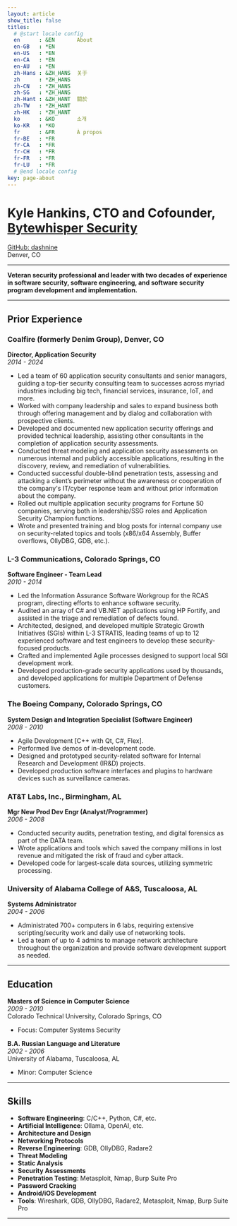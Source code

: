 ```yaml
---
layout: article
show_title: false
titles:
  # @start locale config
  en      : &EN       About
  en-GB   : *EN
  en-US   : *EN
  en-CA   : *EN
  en-AU   : *EN
  zh-Hans : &ZH_HANS  关于
  zh      : *ZH_HANS
  zh-CN   : *ZH_HANS
  zh-SG   : *ZH_HANS
  zh-Hant : &ZH_HANT  關於
  zh-TW   : *ZH_HANT
  zh-HK   : *ZH_HANT
  ko      : &KO       소개
  ko-KR   : *KO
  fr      : &FR       À propos
  fr-BE   : *FR
  fr-CA   : *FR
  fr-CH   : *FR
  fr-FR   : *FR
  fr-LU   : *FR
  # @end locale config
key: page-about
---
```


# **Kyle Hankins**, CTO and Cofounder, [Bytewhisper Security](https://www.bytewhispersecurity.com) 
[GitHub: dashnine](https://github.com/dashnine)  
Denver, CO

---

**Veteran security professional and leader with two decades of experience in software security, software engineering, and software security program development and implementation.**

---

## Prior Experience


### Coalfire (formerly Denim Group), Denver, CO  
**Director, Application Security**  
*2014 - 2024*  

- Led a team of 60 application security consultants and senior managers, guiding a top-tier security consulting team to successes across myriad industries including big tech, financial services, insurance, IoT, and more.
- Worked with company leadership and sales to expand business both through offering management and by dialog and collaboration with prospective clients.
- Developed and documented new application security offerings and provided technical leadership, assisting other consultants in the completion of application security assessments.
- Conducted threat modeling and application security assessments on numerous internal and publicly accessible applications, resulting in the discovery, review, and remediation of vulnerabilities.
- Conducted successful double-blind penetration tests, assessing and attacking a client’s perimeter without the awareness or cooperation of the company's IT/cyber response team and without prior information about the company.
- Rolled out multiple application security programs for Fortune 50 companies, serving both in leadership/SSG roles and Application Security Champion functions.
- Wrote and presented training and blog posts for internal company use on security-related topics and tools (x86/x64 Assembly, Buffer overflows, OllyDBG, GDB, etc.).

### L-3 Communications, Colorado Springs, CO  
**Software Engineer - Team Lead**  
*2010 - 2014*  

- Led the Information Assurance Software Workgroup for the RCAS program, directing efforts to enhance software security.
- Audited an array of C# and VB.NET applications using HP Fortify, and assisted in the triage and remediation of defects found.
- Architected, designed, and developed multiple Strategic Growth Initiatives (SGIs) within L-3 STRATIS, leading teams of up to 12 experienced software and test engineers to develop these security-focused products.
- Crafted and implemented Agile processes designed to support local SGI development work.
- Developed production-grade security applications used by thousands, and developed applications for multiple Department of Defense customers.

### The Boeing Company, Colorado Springs, CO  
**System Design and Integration Specialist (Software Engineer)**  
*2008 - 2010*  

- Agile Development [C++ with Qt, C#, Flex].
- Performed live demos of in-development code.
- Designed and prototyped security-related software for Internal Research and Development (IR&D) projects.
- Developed production software interfaces and plugins to hardware devices such as surveillance cameras.

### AT&T Labs, Inc., Birmingham, AL  
**Mgr New Prod Dev Engr (Analyst/Programmer)**  
*2006 - 2008*  

- Conducted security audits, penetration testing, and digital forensics as part of the DATA team.
- Wrote applications and tools which saved the company millions in lost revenue and mitigated the risk of fraud and cyber attack.
- Developed code for largest-scale data sources, utilizing symmetric processing.

### University of Alabama College of A&S, Tuscaloosa, AL  
**Systems Administrator**  
*2004 - 2006*  

- Administrated 700+ computers in 6 labs, requiring extensive scripting/security work and daily use of networking tools.
- Led a team of up to 4 admins to manage network architecture throughout the organization and provide software development support as needed.

---

## Education

**Masters of Science in Computer Science**  
*2009 - 2010*  
Colorado Technical University, Colorado Springs, CO  
- Focus: Computer Systems Security

**B.A. Russian Language and Literature**  
*2002 - 2006*  
University of Alabama, Tuscaloosa, AL  
- Minor: Computer Science

---

## Skills

- **Software Engineering**: C/C++, Python, C#, etc.
- **Artificial Intelligence**: Ollama, OpenAI, etc.
- **Architecture and Design**
- **Networking Protocols**
- **Reverse Engineering**: GDB, OllyDBG, Radare2
- **Threat Modeling**  
- **Static Analysis**  
- **Security Assessments**  
- **Penetration Testing**: Metasploit, Nmap, Burp Suite Pro
- **Password Cracking**
- **Android/iOS Development**
- **Tools**: Wireshark, GDB, OllyDBG, Radare2, Metasploit, Nmap, Burp Suite Pro

---
